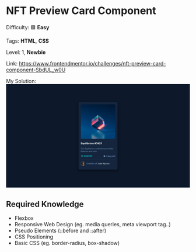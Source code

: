 # NFT Preview Card Component

Difficulty: 🟩 **Easy**

Tags: **HTML**, **CSS**

Level: 1, **Newbie**

Link: https://www.frontendmentor.io/challenges/nft-preview-card-component-SbdUL_w0U

My Solution:
![My Soultion](preview.png)

## Required Knowledge
- Flexbox
- Responsive Web Design (eg. media queries, meta viewport tag..)
- Pseudo Elements (::before and ::after)
- CSS Positioning
- Basic CSS (eg. border-radius, box-shadow)
